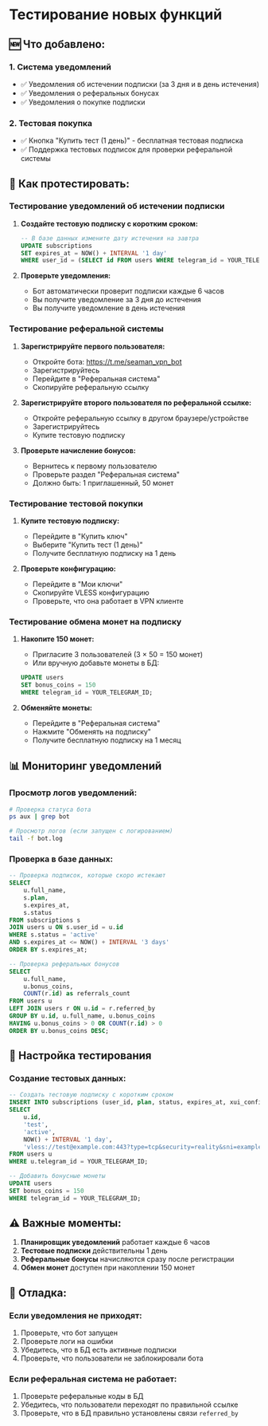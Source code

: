 # Тестирование новых функций

## 🆕 Что добавлено:

### 1. Система уведомлений
- ✅ Уведомления об истечении подписки (за 3 дня и в день истечения)
- ✅ Уведомления о реферальных бонусах
- ✅ Уведомления о покупке подписки

### 2. Тестовая покупка
- ✅ Кнопка "Купить тест (1 день)" - бесплатная тестовая подписка
- ✅ Поддержка тестовых подписок для проверки реферальной системы

## 🧪 Как протестировать:

### Тестирование уведомлений об истечении подписки

1. **Создайте тестовую подписку с коротким сроком:**
   ```sql
   -- В базе данных измените дату истечения на завтра
   UPDATE subscriptions 
   SET expires_at = NOW() + INTERVAL '1 day' 
   WHERE user_id = (SELECT id FROM users WHERE telegram_id = YOUR_TELEGRAM_ID);
   ```

2. **Проверьте уведомления:**
   - Бот автоматически проверит подписки каждые 6 часов
   - Вы получите уведомление за 3 дня до истечения
   - Вы получите уведомление в день истечения

### Тестирование реферальной системы

1. **Зарегистрируйте первого пользователя:**
   - Откройте бота: https://t.me/seaman_vpn_bot
   - Зарегистрируйтесь
   - Перейдите в "Реферальная система"
   - Скопируйте реферальную ссылку

2. **Зарегистрируйте второго пользователя по реферальной ссылке:**
   - Откройте реферальную ссылку в другом браузере/устройстве
   - Зарегистрируйтесь
   - Купите тестовую подписку

3. **Проверьте начисление бонусов:**
   - Вернитесь к первому пользователю
   - Проверьте раздел "Реферальная система"
   - Должно быть: 1 приглашенный, 50 монет

### Тестирование тестовой покупки

1. **Купите тестовую подписку:**
   - Перейдите в "Купить ключ"
   - Выберите "Купить тест (1 день)"
   - Получите бесплатную подписку на 1 день

2. **Проверьте конфигурацию:**
   - Перейдите в "Мои ключи"
   - Скопируйте VLESS конфигурацию
   - Проверьте, что она работает в VPN клиенте

### Тестирование обмена монет на подписку

1. **Накопите 150 монет:**
   - Пригласите 3 пользователей (3 × 50 = 150 монет)
   - Или вручную добавьте монеты в БД:
   ```sql
   UPDATE users 
   SET bonus_coins = 150 
   WHERE telegram_id = YOUR_TELEGRAM_ID;
   ```

2. **Обменяйте монеты:**
   - Перейдите в "Реферальная система"
   - Нажмите "Обменять на подписку"
   - Получите бесплатную подписку на 1 месяц

## 📊 Мониторинг уведомлений

### Просмотр логов уведомлений:
```bash
# Проверка статуса бота
ps aux | grep bot

# Просмотр логов (если запущен с логированием)
tail -f bot.log
```

### Проверка в базе данных:
```sql
-- Проверка подписок, которые скоро истекают
SELECT 
    u.full_name,
    s.plan,
    s.expires_at,
    s.status
FROM subscriptions s
JOIN users u ON s.user_id = u.id
WHERE s.status = 'active' 
AND s.expires_at <= NOW() + INTERVAL '3 days'
ORDER BY s.expires_at;

-- Проверка реферальных бонусов
SELECT 
    u.full_name,
    u.bonus_coins,
    COUNT(r.id) as referrals_count
FROM users u
LEFT JOIN users r ON u.id = r.referred_by
GROUP BY u.id, u.full_name, u.bonus_coins
HAVING u.bonus_coins > 0 OR COUNT(r.id) > 0
ORDER BY u.bonus_coins DESC;
```

## 🔧 Настройка тестирования

### Создание тестовых данных:
```sql
-- Создать тестовую подписку с коротким сроком
INSERT INTO subscriptions (user_id, plan, status, expires_at, xui_config)
SELECT 
    u.id,
    'test',
    'active',
    NOW() + INTERVAL '1 day',
    'vless://test@example.com:443?type=tcp&security=reality&sni=example.com&fp=chrome&pbk=test&sid=123456&spx=%2F#test'
FROM users u
WHERE u.telegram_id = YOUR_TELEGRAM_ID;

-- Добавить бонусные монеты
UPDATE users 
SET bonus_coins = 150 
WHERE telegram_id = YOUR_TELEGRAM_ID;
```

## ⚠️ Важные моменты:

1. **Планировщик уведомлений** работает каждые 6 часов
2. **Тестовые подписки** действительны 1 день
3. **Реферальные бонусы** начисляются сразу после регистрации
4. **Обмен монет** доступен при накоплении 150 монет

## 🐛 Отладка:

### Если уведомления не приходят:
1. Проверьте, что бот запущен
2. Проверьте логи на ошибки
3. Убедитесь, что в БД есть активные подписки
4. Проверьте, что пользователи не заблокировали бота

### Если реферальная система не работает:
1. Проверьте реферальные коды в БД
2. Убедитесь, что пользователи переходят по правильной ссылке
3. Проверьте, что в БД правильно установлены связи `referred_by`
